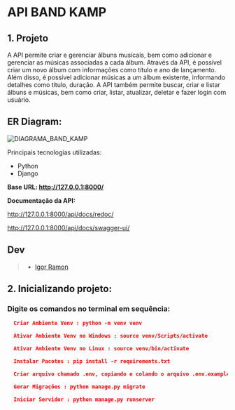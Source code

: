 <h1> API BAND KAMP</h1>

## **1. Projeto**

A API permite criar e gerenciar álbuns musicais, bem como adicionar e gerenciar as músicas associadas a cada álbum. Através da API, é possível criar um novo álbum com informações como título e ano de lançamento. Além disso, é possível adicionar músicas a um álbum existente, informando detalhes como título, duração. A API também permite buscar, criar e listar álbuns e músicas, bem como criar, listar, atualizar, deletar e fazer login com usuário.

## <strong>ER Diagram: </strong>

![DIAGRAMA_BAND_KAMP](https://user-images.githubusercontent.com/103224186/236643532-8bdeb489-323c-48d8-9e6e-0f1072b294c1.jpg)

Principais tecnologias utilizadas:

-   Python
-   Django

**Base URL: http://127.0.0.1:8000/**

**Documentação da API:**

http://127.0.0.1:8000/api/docs/redoc/

http://127.0.0.1:8000/api/docs/swagger-ui/

## **Dev**

> -   [Igor Ramon](https://www.linkedin.com/in/igor-ramon-rio-tinto/)

## **2. Inicializando projeto:**

### Digite os comandos no terminal em sequência:

```json
  Criar Ambiente Venv : python -m venv venv

  Ativar Ambiente Venv no Windows : source venv/Scripts/activate

  Ativar Ambiente Venv no Linux : source venv/bin/activate

  Instalar Pacotes : pip install -r requirements.txt

  Criar arquivo chamado .env, copiando e colando o arquivo .env.example, depois renomeando para .env e preencher informações sensíveis do arquivo.

  Gerar Migrações : python manage.py migrate

  Iniciar Servidor : python manage.py runserver
```
